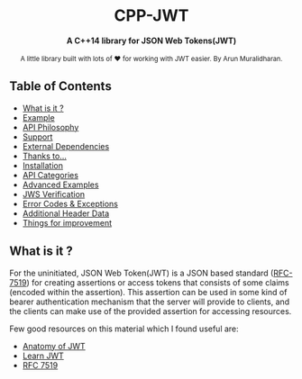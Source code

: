 <h1 align="center">CPP-JWT</h1>

<div align="center">
  <strong>A C++14 library for JSON Web Tokens(JWT)</strong>
</div>

<br/>

<div align="center">
  <sub>
    A little library built with lots of ❤︎  for working with JWT easier.
    By Arun Muralidharan.
  </sub>
</div>

## Table of Contents
- [What is it ?](#whatisit)
- [Example](#example)
- [API Philosophy](#apiphilosophy)
- [Support](#support)
- [External Dependencies](#externaldependencies)
- [Thanks to...](#thanksto)
- [Installation](#installation)
- [API Categories](#apicategories)
- [Advanced Examples](#advancedexamples)
- [JWS Verification](#jwsverification)
- [Error Codes & Exceptions](#errorcodeexception)
- [Additional Header Data](#additionalheaderdata)
- [Things for improvement](#improvement)


## What is it ?
For the uninitiated, JSON Web Token(JWT) is a JSON based standard (<a href="https://tools.ietf.org/html/rfc7519">RFC-7519</a>) for creating assertions or access tokens that consists of some claims (encoded within the assertion).
This assertion can be used in some kind of bearer authentication mechanism that the server will provide to clients, and the clients can make use of the provided assertion for accessing resources.

Few good resources on this material which I found useful are:
  - <a href="https://scotch.io/tutorials/the-anatomy-of-a-json-web-token">Anatomy of JWT</a>
  - <a href="https://auth0.com/learn/json-web-tokens/">Learn JWT</a> 
  - <a href="https://tools.ietf.org/html/rfc7519">RFC 7519</a>
